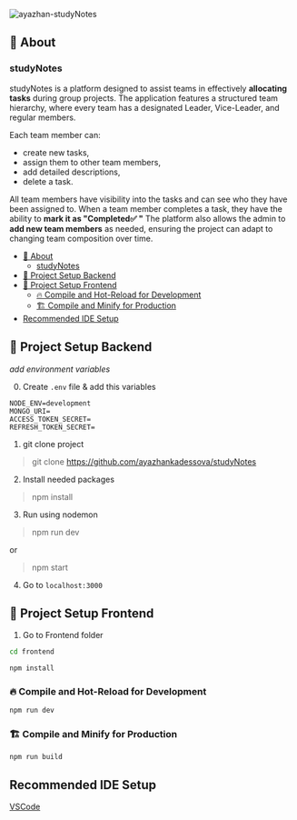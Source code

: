 
![ayazhan-studyNotes](https://github.com/user-attachments/assets/462f44c8-fe18-4457-b19d-268584fe6360)

## 📖 About

### studyNotes

studyNotes is a platform designed to assist teams in effectively **allocating tasks** during group projects. The application features a structured team hierarchy, where every team has a designated Leader, Vice-Leader, and regular members.

Each team member can:

- create new tasks,
- assign them to other team members,
- add detailed descriptions,
- delete a task.

All team members have visibility into the tasks and can see who they have been assigned to. When a team member completes a task, they have the ability to **mark it as "Completed✅ "** The platform also allows the admin to **add new team members** as needed, ensuring the project can adapt to changing team composition over time.

- [📖 About](#-about)
  - [studyNotes](#studynotes)
- [🚀 Project Setup Backend](#-project-setup-backend)
- [🚀 Project Setup Frontend](#-project-setup-frontend)
  - [🔥 Compile and Hot-Reload for Development](#-compile-and-hot-reload-for-development)
  - [🏗️ Compile and Minify for Production](#️-compile-and-minify-for-production)
- [Recommended IDE Setup](#recommended-ide-setup)

## 🚀 Project Setup Backend

_add environment variables_

0. Create `.env` file & add this variables

```
NODE_ENV=development
MONGO_URI=
ACCESS_TOKEN_SECRET=
REFRESH_TOKEN_SECRET=
```

1. git clone project

> git clone https://github.com/ayazhankadessova/studyNotes

2. Install needed packages

> npm install

3. Run using nodemon

> npm run dev

or

> npm start

4. Go to `localhost:3000`

## 🚀 Project Setup Frontend

1. Go to Frontend folder

```sh
cd frontend
```

```sh
npm install
```

### 🔥 Compile and Hot-Reload for Development

```sh
npm run dev
```

### 🏗️ Compile and Minify for Production

```sh
npm run build
```

## Recommended IDE Setup

[VSCode](https://code.visualstudio.com/)
